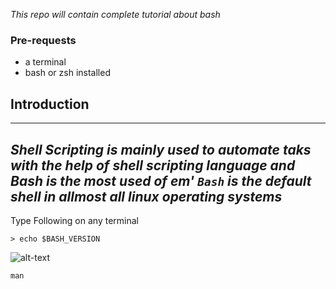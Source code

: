 _This repo will contain complete tutorial about bash_

### Pre-requests 

- a terminal
- bash or zsh installed

## Introduction 
---
_Shell Scripting is mainly used to automate taks with the help of shell scripting language and Bash is the most used of em' `Bash` is the default shell in allmost all linux operating systems_
---

Type Following on any terminal

```
> echo $BASH_VERSION     

```


![alt-text](https://github.com/aruncs31s/ethical-hacking/blob/main/images/bash_version.png?raw=true)

`man`

